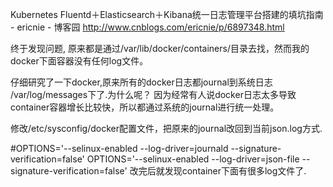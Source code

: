 

Kubernetes Fluentd＋Elasticsearch＋Kibana统一日志管理平台搭建的填坑指南 - ericnie - 博客园 
http://www.cnblogs.com/ericnie/p/6897348.html


终于发现问题, 原来都是通过/var/lib/docker/containers/目录去找，然而我的docker下面容器没有任何log文件。

 仔细研究了一下docker,原来所有的docker日志都journal到系统日志 /var/log/messages下了.为什么呢？ 因为经常有人说docker日志太多导致container容器增长比较快，所以都通过系统的journal进行统一处理。

修改/etc/sysconfig/docker配置文件，把原来的journal改回到当前json.log方式.

#OPTIONS='--selinux-enabled --log-driver=journald --signature-verification=false'
OPTIONS='--selinux-enabled --log-driver=json-file --signature-verification=false'
改完后就发现container下面有很多log文件了.